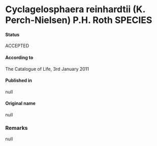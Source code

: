 Cyclagelosphaera reinhardtii (K. Perch-Nielsen) P.H. Roth SPECIES
=======

#### Status
ACCEPTED

#### According to
The Catalogue of Life, 3rd January 2011

#### Published in
null

#### Original name
null

### Remarks
null